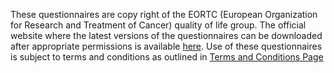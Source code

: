 These questionnaires are copy right of the EORTC (European Organization for Research and Treatment of Cancer) quality of life group. The official website where the latest versions of the questionnaires can be downloaded after appropriate permissions is available [here](https://qol.eortc.org/).
Use of these questionnaires is subject to terms and conditions as outlined in [Terms and Conditions Page](https://qol.eortc.org/terms-conditions/)

